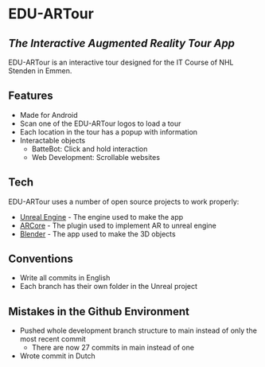 # EDU-ARTour
## _The Interactive Augmented Reality Tour App_

EDU-ARTour is an interactive tour designed for the IT Course of NHL Stenden in Emmen.

## Features

- Made for Android
- Scan one of the EDU-ARTour logos to load a tour
- Each location in the tour has a popup with information
- Interactable objects 
    - BatteBot: Click and hold interaction
    - Web Development: Scrollable websites

## Tech

EDU-ARTour uses a number of open source projects to work properly:

- [Unreal Engine](https://unrealengine.com/) - The engine used to make the app
- [ARCore](https://docs.unrealengine.com/4.27/en-US/SharingAndReleasing/XRDevelopment/AR/ARPlatforms/ARCore/) - The plugin used to implement AR to unreal engine
- [Blender](https://www.blender.org/) - The app used to make the 3D objects 


## Conventions
- Write all commits in English
- Each branch has their own folder in the Unreal project

## Mistakes in the Github Environment

- Pushed whole development branch structure to main instead of only the most recent commit
    - There are now 27 commits in main instead of one
- Wrote commit in Dutch
